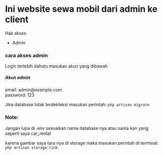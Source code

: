 <h1>Ini website sewa mobil dari admin ke client</h1>
<span>Hak akses</span><br>
<ul>
    <li>Admin</li>
</ul>
<h3>cara akses admin</h3>
<p>Login terlebih dahulu masukan akun yang dibawah
</p>
<h5>Akun admin</h5>
<p>email: admin@example.com<br>
   password: 123</p>
<p>Jika database tidak terdekteksi masukan perintah: <code>php artisan migrate</code></p>
<h3>Note:</h3>
<p>Jangan lupa di .env sesuaikan nama database nya atau sama kan yang seperti saya car_rental</p>
<p>karena gambar saya taro nya di storage maka masukan perintah di terminal: <code>php artisan storage:link</code> </p>
